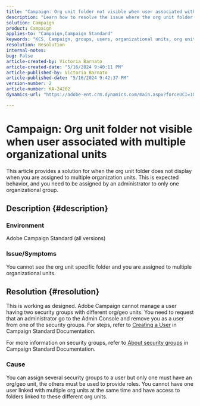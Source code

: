 ```yaml
---
title: "Campaign: Org unit folder not visible when user associated with multiple organizational units"
description: "Learn how to resolve the issue where the org unit folder does not display when you are assigned to multiple organizational units."
solution: Campaign
product: Campaign
applies-to: "Campaign,Campaign Standard"
keywords: "KCS, Campaign, groups, users, organizational units, org unit folder not display, troubleshooting, security groups"
resolution: Resolution
internal-notes: 
bug: False
article-created-by: Victoria Barnato
article-created-date: "5/16/2024 9:40:11 PM"
article-published-by: Victoria Barnato
article-published-date: "5/16/2024 9:42:37 PM"
version-number: 2
article-number: KA-24202
dynamics-url: "https://adobe-ent.crm.dynamics.com/main.aspx?forceUCI=1&pagetype=entityrecord&etn=knowledgearticle&id=235fc3d8-cc13-ef11-9f8a-6045bd006c82"

---
```

# Campaign: Org unit folder not visible when user associated with multiple organizational units


This article provides a solution for when the org unit folder does not display when you are assigned to multiple organization units. This is expected behavior, and you need to be assigned by an administrator to only one organizational group.





## Description {#description}


### Environment

Adobe Campaign Standard (all versions)

### Issue/Symptoms

You cannot see the org unit specific folder and you are assigned to multiple organizational units.


## Resolution {#resolution}


This is working as designed. Adobe Campaign cannot manage a user having two security groups with different org/geo units. You need to request that an administrator go to the Admin Console and remove you as a user from one of the security groups. For steps, refer to [Creating a User](https://experienceleague.adobe.com/en/docs/campaign-standard/using/administrating/users-and-security/users-management#creating-a-user) in Campaign Standard Documentation.

 For more information on security groups, refer to [About security groups](https://experienceleague.adobe.com/en/docs/campaign-standard/using/administrating/users-and-security/managing-groups-and-users) in Campaign Standard Documentation.

### Cause

You can assign several security groups to a user but only one must have an org/geo unit, the others must be used to provide roles. You cannot have one user linked with multiple org units at the same time and have access to folders linked to these different org units.
